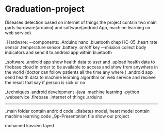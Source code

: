# Graduation-project
Diseases detection based on internet of things 
the project contain two main parts hardware(arduino) and software(android App, machine learning on web service)

_Hardware:
--components:
.Arduino nano
.bluetooth chep HC-05
.heart rate sensor
.temperature sensor
.battery
.on/off key
--mission
collect body indicators and send it to android app within bluetooth

_software
.android app show health data to user and 
.upload health data to firebase cloud in order to be available to access 
and show from anywhere in the world (doctor can follow patients all the time any where )
.android app send health data to machine learning algorithm on web service 
and recieve the result that say if person is sick or no

_techniques
.android development -java
.machine learning -python
.webservice
.firebase
.internet of things
.arduino 



------------ 
_main folder contain android code 
_diabetes model, heart model contain machine learning code 
_Gp-Presentation file show our project 

mohamed kassem fayed
